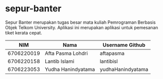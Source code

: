 # sepur-banter

Sepur Banter merupakan tugas besar mata kuliah Pemrograman Berbasis Objek Telkom University. Aplikasi ini merupakan aplikasi untuk pemesanan tiket kerata cepat.

NIM        | Nama               | Username Github
-----------|--------------------| ---------------
6706220019 | Afta Pasma Lohdri  | aftapasma
6706220158 | Lantib Islami      | lantibisl
6706223053 | Yudha Hanindyatama | yudhaHanindyatama
